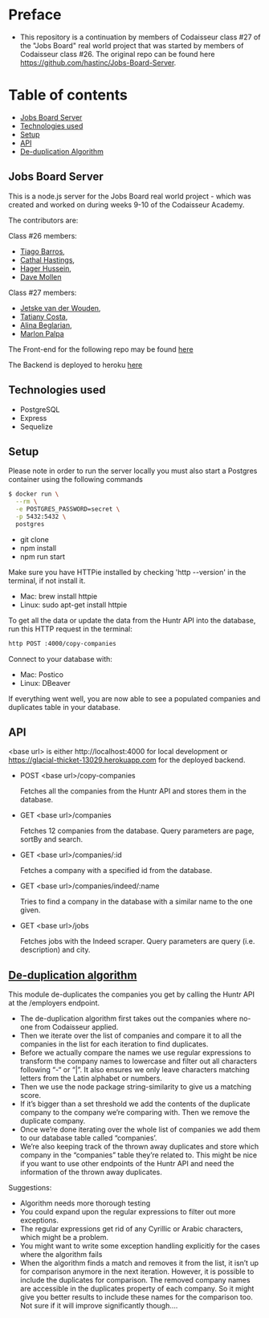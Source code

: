 # Preface
- This repository is a continuation by members of Codaisseur class #27 of the "Jobs Board" real world project that was started by members of Codaisseur class #26. The original repo can be found here https://github.com/hastinc/Jobs-Board-Server.

# Table of contents
- [Jobs Board Server](#Jobs-Board-Server)
- [Technologies used](#Technologies-used)
- [Setup](#Setup)
- [API](#API)
- [De-duplication Algorithm](#De-duplication-Algorithm)

## Jobs Board Server
This is a node.js server for the Jobs Board real world project - which was 
created and worked on during weeks 9-10 of the Codaisseur Academy.

The contributors are:

Class #26 members:
- [Tiago Barros](https://github.com/limadebarros),
- [Cathal Hastings](https://github.com/hastinc),
- [Hager Hussein](https://github.com/hagerhussein), 
- [Dave Mollen](https://github.com/davemollen)

Class #27 members:
- [Jetske van der Wouden](https://github.com/JetskevdWouden),
- [Tatiany Costa](https://github.com/TatyCris),
- [Alina Beglarian](https://github.com/alinabeglarian),
- [Marlon Palpa](https://github.com/malanchito)

The Front-end for the following repo may be found [here](https://github.com/Official-Codaisseur-Graduate/Jobs-Board-Client)

The Backend is deployed to heroku [here](
https://sleepy-tor-95168.herokuapp.com)

## Technologies used
- PostgreSQL
- Express
- Sequelize

## Setup
Please note in order to run the server locally you must also start a Postgres container
using the following commands
```bash
$ docker run \
  --rm \
  -e POSTGRES_PASSWORD=secret \
  -p 5432:5432 \
  postgres
```
- git clone
- npm install
- npm run start

Make sure you have HTTPie installed by checking 'http --version' in the terminal, if not install it.
- Mac: brew install httpie
- Linux: sudo apt-get install httpie

To get all the data or update the data from the Huntr API into the database, run this HTTP request in the terminal:
```bash
http POST :4000/copy-companies
```

Connect to your database with:
- Mac: Postico
- Linux: DBeaver

If everything went well, you are now able to see a populated companies and duplicates table in your database.

## API
\<base url\> is either http://localhost:4000 for local development or https://glacial-thicket-13029.herokuapp.com for the deployed backend.

- POST \<base url\>/copy-companies 

  Fetches all the companies from the Huntr API and stores them in the database.
- GET \<base url\>/companies

  Fetches 12 companies from the database. Query parameters are page, sortBy and search.
- GET \<base url\>/companies/:id

  Fetches a company with a specified id from the database.
- GET \<base url\>/companies/indeed/:name

  Tries to find a company in the database with a similar name to the one given.
- GET \<base url\>/jobs

  Fetches jobs with the Indeed scraper. Query parameters are query (i.e. description) and city.


## [De-duplication algorithm](./Huntr/companies/removeDuplicates.js)
This module de-duplicates the companies you get by calling the Huntr API at the /employers endpoint. 
- The de-duplication algorithm first takes out the companies where no-one from Codaisseur applied. 
- Then we iterate over the list of companies and compare it to all the companies in the list for each iteration to find duplicates. 
- Before we actually compare the names we use regular expressions to transform the company names to lowercase and filter out all characters following “-“ or “|”. It also ensures we only leave characters matching letters from the Latin alphabet or numbers. 
- Then we use the node package string-similarity to give us a matching score. 
- If it’s bigger than a set threshold we add the contents of the duplicate company to the company we’re comparing with. Then we remove the duplicate company. 
- Once we’re done iterating over the whole list of companies we add them to our database table called “companies’. 
- We’re also keeping track of the thrown away duplicates and store which company in the “companies” table they’re related to. This might be nice if you want to use other endpoints of the Huntr API and need the information of the thrown away duplicates. 

Suggestions:
- Algorithm needs more thorough testing
- You could expand upon the regular expressions to filter out more exceptions. 
- The regular expressions get rid of any Cyrillic or Arabic characters, which might be a problem. 
- You might want to write some exception handling explicitly for the cases where the algorithm fails
- When the algorithm finds a match and removes it from the list, it isn’t up for comparison anymore in the next iteration. However, it is possible to include the duplicates for comparison. The removed company names are accessible in the duplicates property of each company. So it might give you better results to include these names for the comparison too. Not sure if it will improve significantly though…. 
